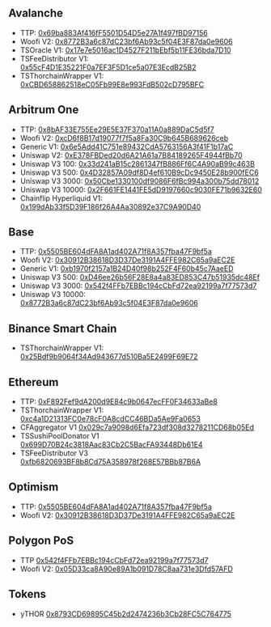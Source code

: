 ## Avalanche

- TTP: [0x69ba883Af416fF5501D54D5e27A1f497fBD97156](https://snowtrace.io/address/0x69ba883Af416fF5501D54D5e27A1f497fBD97156)
- Woofi V2: [0x8772B3a6c87dC23bf6Ab93c5f04E3F87da0e9606](https://snowtrace.io/address/0x8772B3a6c87dC23bf6Ab93c5f04E3F87da0e9606)
- TSOracle V1: [0x17e7e5016ac1D4527F211bEbf5b11FE36bda7D10](https://snowtrace.dev/address/0x17e7e5016ac1D4527F211bEbf5b11FE36bda7D10)
- TSFeeDistributor V1: [0x55cF4D1E35221F0a7EF3F5D1ce5a07E3EcdB25B2](https://snowtrace.dev/address/0x55cF4D1E35221F0a7EF3F5D1ce5a07E3EcdB25B2)
- TSThorchainWrapper V1: [0xCBD658862518eC05Fb99E8e993FdB502cD795BFC](https://snowtrace.io/address/0xCBD658862518eC05Fb99E8e993FdB502cD795BFC)


## Arbitrum One

- TTP: [0x8bAF33E755Ee29E5E37F370a11A0a889DaC5d5f7](https://arbiscan.io/address/0x8bAF33E755Ee29E5E37F370a11A0a889DaC5d5f7)
- Woofi V2: [0xcD6f8B17d19077f7f5a8Fa30C9b645B689626ceb](https://arbiscan.io/address/0xcD6f8B17d19077f7f5a8Fa30C9b645B689626ceb)
- Generic V1: [0x6e5Add41C751e89432CdA5763156A3f41F1b17aC](https://arbiscan.io/address/0x6e5Add41C751e89432CdA5763156A3f41F1b17a)
- Uniswap V2: [0xE378FBDed20d6A21A61a7B84189265F4944fBb70](https://arbiscan.io/address/0xe378fbded20d6a21a61a7b84189265f4944fbb70)
- Uniswap V3 100: [0x33d241aB15c2861347fB886Ff6C4A90aB99c463B](https://arbiscan.io/address/0x33d241aB15c2861347fB886Ff6C4A90aB99c463B)
- Uniswap V3 500: [0x4D32857A09df8D4ef610B9cDc9450E28b900fEC6](https://arbiscan.io/address/0x4D32857A09df8D4ef610B9cDc9450E28b900fEC6)
- Uniswap V3 3000: [0x50Cbe1330100df9086F6fBc994a300b75dd78012](https://arbiscan.io/address/0x50Cbe1330100df9086F6fBc994a300b75dd78012)
- Uniswap V3 10000: [0x2F661FE1441FE5dD9197660c9030FE71b9632E60](https://arbiscan.io/address/0x2F661FE1441FE5dD9197660c9030FE71b9632E60)
- Chainflip Hyperliquid V1: [0x199dAb33f5D39F186f26A4Aa30892e37C9A90D40](https://arbiscan.io/address/0x199dAb33f5D39F186f26A4Aa30892e37C9A90D40)


## Base

- TTP: [0x5505BE604dFA8A1ad402A71f8A357fba47F9bf5a](https://basescan.org/address/0x5505BE604dFA8A1ad402A71f8A357fba47F9bf5a)
- Woofi V2: [0x30912B38618D3D37De3191A4FFE982C65a9aEC2E](https://basescan.io/address/0x30912B38618D3D37De3191A4FFE982C65a9aEC2E)
- Generic V1: [0xb1970f2157a1B24D40f98b252F4F60b45c7AaeED](https://basescan.org/address/0xb1970f2157a1B24D40f98b252F4F60b45c7AaeED)
- Uniswap V3 500: [0xD46ee26b56F28E8a4a83ED853C47b51935dc48Ef](https://basescan.io/address/0xD46ee26b56F28E8a4a83ED853C47b51935dc48Ef)
- Uniswap V3 3000: [0x542f4FFb7EBBc194cCbFd72ea92199a7f77573d7](https://basescan.io/address/0x542f4FFb7EBBc194cCbFd72ea92199a7f77573d7)
- Uniswap V3 10000: [0x8772B3a6c87dC23bf6Ab93c5f04E3F87da0e9606](https://basescan.io/address/0x8772B3a6c87dC23bf6Ab93c5f04E3F87da0e9606)


## Binance Smart Chain

- TSThorchainWrapper V1: [0x25Bdf9b9064f34Ad943677d510Ba5E2499F69E72](https://bscscan.com/address/0x25Bdf9b9064f34Ad943677d510Ba5E2499F69E72)


## Ethereum

- TTP: [0xF892Fef9dA200d9E84c9b0647ecFF0F34633aBe8](https://etherscan.io/address/0xf892fef9da200d9e84c9b0647ecff0f34633abe8)
- TSThorchainWrapper V1: [0xc4a1D21313FC0e78cF0A8cdCC46BDa5Ae9Fa0653](https://etherscan.io/address/0xc4a1D21313FC0e78cF0A8cdCC46BDa5Ae9Fa0653)
- CFAggregator V1 [0x029c7a9098d6Efa723df308d3278211CD68b05Ed](https://etherscan.io/address/0x029c7a9098d6Efa723df308d3278211CD68b05Ed)
- TSSushiPoolDonator V1 [0x699D70B24c3818Aac83Cb2C5BacFA93448Db61E4](https://etherscan.io/address/0x699D70B24c3818Aac83Cb2C5BacFA93448Db61E4)
- TSFeeDistributor V3 [0xfb6820693BF8b8Cd75A358978f268E57BBb87B6A](https://etherscan.io/address/0xfb6820693BF8b8Cd75A358978f268E57BBb87B6A)


## Optimism

- TTP: [0x5505BE604dFA8A1ad402A71f8A357fba47F9bf5a](https://optimistic.etherscan.io/address/0x5505be604dfa8a1ad402a71f8a357fba47f9bf5a)
- Woofi V2: [0x30912B38618D3D37De3191A4FFE982C65a9aEC2E](https://optimistic.etherscan.io/address/0x30912b38618d3d37de3191a4ffe982c65a9aec2e)
  
## Polygon PoS

- TTP [0x542f4FFb7EBBc194cCbFd72ea92199a7f77573d7](https://polygonscan.com/address/0x542f4FFb7EBBc194cCbFd72ea92199a7f77573d7)
- Woofi V2: [0x05D33ca8A90e89A1b091D78C8aa731e3Dfd57AFD](https://polygonscan.com/address/0x05D33ca8A90e89A1b091D78C8aa731e3Dfd57AFD)

## Tokens
- yTHOR [0x8793CD69895C45b2d2474236b3Cb28FC5C764775](https://polygonscan.com/address/0x8793CD69895C45b2d2474236b3Cb28FC5C764775)
